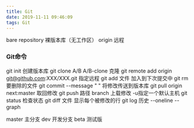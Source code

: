 ```yaml
---
title: Git
date: 2019-11-11 09:46:09
tags: Git
---
```

bare repository
裸版本库（无工作区）
origin
远程
### Git命令
git init
创建版本库
git clone A/B A/B-clone
克隆
git remote add origin git@github.com:XXX/XXX.git
指定远程
git add 文件
加入到下次提交中
git rm
要删除的文件
git commit --message " "
将修改传送到版本库
git pull origin next:master
取回修改
git push 路径 branch
上载修改 -u指定一个默认主机
git status
检查状态
git diff 文件
显示每个被修改的行
git log
历史 --oneline --graph

master 主分支
dev 开发分支
beta 测试版
